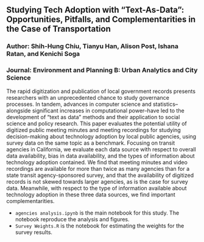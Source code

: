 ## Studying Tech Adoption with “Text-As-Data”: Opportunities, Pitfalls, and Complementarities in the Case of Transportation
### Author: Shih-Hung Chiu, Tianyu Han, Alison Post, Ishana Ratan, and Kenichi Soga
### Journal: Environment and Planning B: Urban Analytics and City Science

The rapid digitization and publication of local government records presents researchers with an unprecedented chance to study governance processes. In tandem, advances in computer science and statistics–alongside significant increases in computational power–have led to the development of “text as data” methods and their application to social science and policy research. This paper evaluates the potential utility of digitized public meeting minutes and meeting recordings for studying decision-making about technology adoption by local public agencies, using survey data on the same topic as a benchmark. Focusing on transit agencies in California, we evaluate each data source with respect to overall data availability, bias in data availability, and the types of information about technology adoption contained. We find that meeting minutes and video recordings are available for more than twice as many agencies than for a state transit agency-sponsored survey, and that the availability of digitized records is not skewed towards larger agencies, as is the case for survey data. Meanwhile, with respect to the type of information available about technology adoption in these three data sources, we find important complementarities.  

* ``agencies analysis.ipynb`` is the main notebook for this study. The notebook reproduce the analysis and figures. 
* ``Survey Weights.R`` is the notebook for estimating the weights for the survey results.
